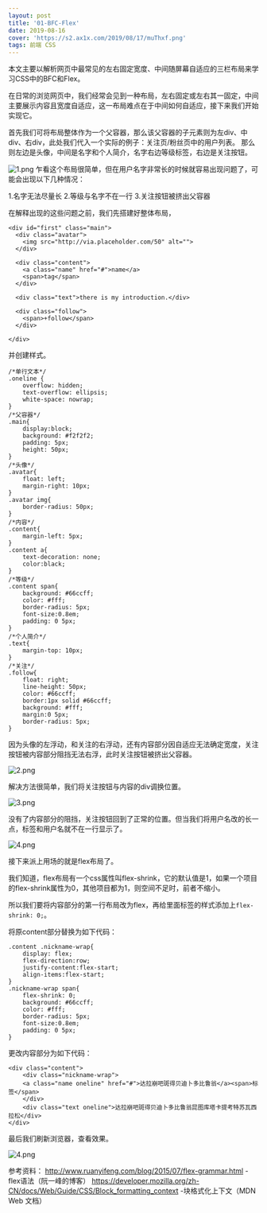 ```yaml
---
layout: post
title: '01-BFC-Flex'
date: 2019-08-16
cover: 'https://s2.ax1x.com/2019/08/17/muThxf.png'
tags: 前端 CSS
---
```


本文主要以解析网页中最常见的左右固定宽度、中间随屏幕自适应的三栏布局来学习CSS中的BFC和Flex。

在日常的浏览网页中，我们经常会见到一种布局，左右固定或左右其一固定，中间主要展示内容且宽度自适应，这一布局难点在于中间如何自适应，接下来我们开始实现它。

首先我们可将布局整体作为一个父容器，那么该父容器的子元素则为左div、中div、右div，此处我们代入一个实际的例子：关注页/粉丝页中的用户列表。
那么则左边是头像，中间是名字和个人简介，名字右边等级标签，右边是关注按钮。

![1.png](https://s2.ax1x.com/2019/08/17/muThxf.png)
乍看这个布局很简单，但在用户名字非常长的时候就容易出现问题了，可能会出现以下几种情况：

1.名字无法尽量长
2.等级与名字不在一行
3.关注按钮被挤出父容器

在解释出现的这些问题之前，我们先搭建好整体布局，
```
<div id="first" class="main">
  <div class="avatar">
    <img src="http://via.placeholder.com/50" alt="">
  </div>
    
  <div class="content">
    <a class="name" href="#">name</a>
    <span>tag</span>
  </div>
    
  <div class="text">there is my introduction.</div>
    
  <div class="follow">
    <span>+follow</span>
  </div>
    
</div>
```
并创建样式。
```
/*单行文本*/
.oneline {
    overflow: hidden;
    text-overflow: ellipsis;
    white-space: nowrap;
}
/*父容器*/
.main{
	display:block;
	background: #f2f2f2;
	padding: 5px;
	height: 50px;
}
/*头像*/
.avatar{
	float: left;
	margin-right: 10px;
}
.avatar img{
	border-radius: 50px;
}
/*内容*/
.content{
	margin-left: 5px;
}
.content a{
	text-decoration: none;
	color:black;
}
/*等级*/
.content span{
	background: #66ccff;
	color: #fff;
	border-radius: 5px;
	font-size:0.8em;
	padding: 0 5px;
}
/*个人简介*/
.text{
	margin-top: 10px;
}
/*关注*/
.follow{
	float: right;
	line-height: 50px;
	color: #66ccff;
	border:1px solid #66ccff;
	background: #fff;
	margin:0 5px;
	border-radius: 5px;
}
```
因为头像的左浮动，和关注的右浮动，还有内容部分因自适应无法确定宽度，关注按钮被内容部分阻挡无法右浮，此时关注按钮被挤出父容器。

![2.png](https://s2.ax1x.com/2019/08/17/mKP1tP.png)

解决方法很简单，我们将关注按钮与内容的div调换位置。

![3.png](https://s2.ax1x.com/2019/08/17/mKnKvq.png)

没有了内容部分的阻挡，关注按钮回到了正常的位置。但当我们将用户名改的长一点，标签和用户名就不在一行显示了。

![4.png](https://s2.ax1x.com/2019/08/18/mKgWqI.png)

接下来派上用场的就是flex布局了。

我们知道，flex布局有一个css属性叫flex-shrink，它的默认值是1，如果一个项目的flex-shrink属性为0，其他项目都为1，则空间不足时，前者不缩小。

所以我们要将内容部分的第一行布局改为flex，再给里面标签的样式添加上`flex-shrink: 0;`。

将原content部分替换为如下代码：
```
.content .nickname-wrap{
	display: flex;
	flex-direction:row;
	justify-content:flex-start;
	align-items:flex-start;
}
.nickname-wrap span{
	flex-shrink: 0;
	background: #66ccff;
	color: #fff;
	border-radius: 5px;
	font-size:0.8em;
	padding: 0 5px;
}
```
更改内容部分为如下代码：
```
<div class="content">
	<div class="nickname-wrap">
	<a class="name oneline" href="#">达拉崩吧斑得贝迪卜多比鲁翁</a><span>标签</span>
	</div>
	<div class="text oneline">达拉崩吧斑得贝迪卜多比鲁翁昆图库塔卡提考特苏瓦西拉松</div>
</div>
```
最后我们刷新浏览器，查看效果。

![4.png](https://s2.ax1x.com/2019/08/18/mK2uWD.png)

参考资料：
http://www.ruanyifeng.com/blog/2015/07/flex-grammar.html -flex语法（阮一峰的博客）
https://developer.mozilla.org/zh-CN/docs/Web/Guide/CSS/Block_formatting_context -块格式化上下文（MDN Web 文档）
